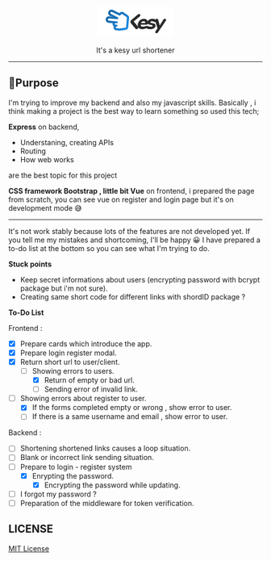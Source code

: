 
<p align="center">
  <a href="https://github.com/altaysimsek/shortcutIO">
    <img alt="blazingfastjs" src="./public/image/kesylogo.png" width="150" />
  </a>
</p>
<p align="center">It's a kesy url shortener</p>

---
## 🔱Purpose

I'm trying to improve my backend and also my javascript skills. Basically , i think making a project is the best way to learn something so used this tech;

**Express** on backend, 

- Understaning, creating APIs
- Routing
- How web works

are the best topic for this project


**CSS framework Bootstrap , little bit Vue** on frontend, i prepared the page from scratch, you can see vue on register and login page but it's on development mode 😅

---

It's not work stably because lots of the features are not developed yet.
If you tell me my mistakes and shortcoming, I'll be happy 😀
I have prepared a to-do list at the bottom so you can see what I'm trying to do.
  
**Stuck points**

- Keep secret informations about users (encrypting password with bcrypt package but i'm not sure).
- Creating same short code for different links with shordID package ?

**To-Do List**
    
Frontend :
- [x] Prepare cards which introduce the app.
- [x] Prepare login register modal.
- [x] Return short url to user/client.
  - [ ] Showing errors to users.
      - [x] Return of empty or bad url.
      - [ ] Sending error of invalid link. 
- [ ] Showing errors about register to user.
  - [x] If the forms completed empty or wrong , show error to user.
  - [ ] If there is a same username and email , show error to user.

Backend : 
- [ ] Shortening shortened links causes a loop situation.
- [ ] Blank or incorrect link sending situation.
- [ ] Prepare to login - register system 
  - [x] Enrypting the password.
    - [x] Encrypting the password while updating.
- [ ] I forgot my password ?
- [ ] Preparation of the middleware for token verification. 

## LICENSE

[MIT License](/LICENSE)
